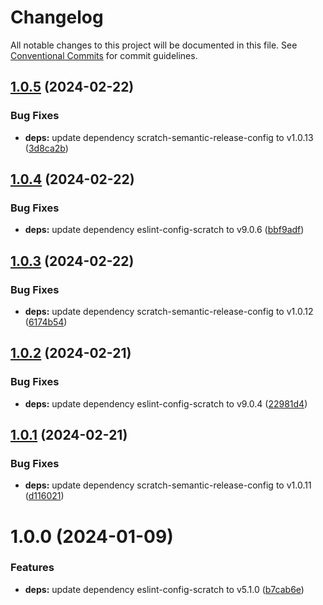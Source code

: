 # Changelog

All notable changes to this project will be documented in this file. See
[Conventional Commits](https://conventionalcommits.org) for commit guidelines.

## [1.0.5](https://github.com/scratchfoundation/scratch-translate-extension-languages/compare/v1.0.4...v1.0.5) (2024-02-22)


### Bug Fixes

* **deps:** update dependency scratch-semantic-release-config to v1.0.13 ([3d8ca2b](https://github.com/scratchfoundation/scratch-translate-extension-languages/commit/3d8ca2b6b6883ec57bd91a58974b82445b319e2c))

## [1.0.4](https://github.com/scratchfoundation/scratch-translate-extension-languages/compare/v1.0.3...v1.0.4) (2024-02-22)


### Bug Fixes

* **deps:** update dependency eslint-config-scratch to v9.0.6 ([bbf9adf](https://github.com/scratchfoundation/scratch-translate-extension-languages/commit/bbf9adfe3ee1924c83cf80774ca6446fc8fa269d))

## [1.0.3](https://github.com/scratchfoundation/scratch-translate-extension-languages/compare/v1.0.2...v1.0.3) (2024-02-22)


### Bug Fixes

* **deps:** update dependency scratch-semantic-release-config to v1.0.12 ([6174b54](https://github.com/scratchfoundation/scratch-translate-extension-languages/commit/6174b54292f84637d0c0f2c86cc57e4075715489))

## [1.0.2](https://github.com/scratchfoundation/scratch-translate-extension-languages/compare/v1.0.1...v1.0.2) (2024-02-21)


### Bug Fixes

* **deps:** update dependency eslint-config-scratch to v9.0.4 ([22981d4](https://github.com/scratchfoundation/scratch-translate-extension-languages/commit/22981d42f042a26a7440f3e51de2a4ca1ff3d407))

## [1.0.1](https://github.com/scratchfoundation/scratch-translate-extension-languages/compare/v1.0.0...v1.0.1) (2024-02-21)


### Bug Fixes

* **deps:** update dependency scratch-semantic-release-config to v1.0.11 ([d116021](https://github.com/scratchfoundation/scratch-translate-extension-languages/commit/d11602188c41d723c013096f04cd437fac5c7c43))

# 1.0.0 (2024-01-09)


### Features

* **deps:** update dependency eslint-config-scratch to v5.1.0 ([b7cab6e](https://github.com/scratchfoundation/scratch-translate-extension-languages/commit/b7cab6e8a403bfb575cfd81be177f6b05282b3ea))
